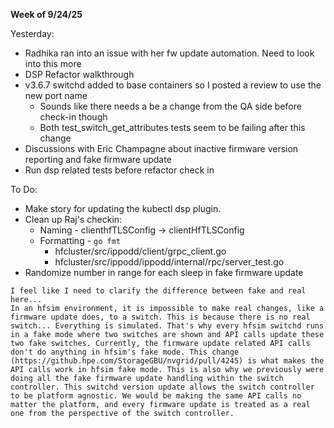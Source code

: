 **Week of 9/24/25**

Yesterday:
- Radhika ran into an issue with her fw update automation. Need to look into this more
- DSP Refactor walkthrough
- v3.6.7 switchd added to base containers so I posted a review to use the new port name
	- Sounds like there needs a be a change from the QA side before check-in though
	- Both test_switch_get_attributes tests seem to be failing after this change
- Discussions with Eric Champagne about inactive firmware version reporting and fake firmware update
- Run dsp related tests before refactor check in

To Do:
- Make story for updating the kubectl dsp plugin.
- Clean up Raj's checkin:
	- Naming - clienthfTLSConfig -> clientHfTLSConfig
	- Formatting - `go fmt`
		- hfcluster/src/ippodd/client/grpc_client.go
		- hfcluster/src/ippodd/ippodd/internal/rpc/server_test.go
- Randomize number in range for each sleep in fake firmware update


```
I feel like I need to clarify the difference between fake and real here...
In an hfsim environment, it is impossible to make real changes, like a firmware update does, to a switch. This is because there is no real switch... Everything is simulated. That's why every hfsim switchd runs in a fake mode where two switches are shown and API calls update these two fake switches. Currently, the firmware update related API calls don't do anything in hfsim's fake mode. This change (https://github.hpe.com/StorageGBU/nvgrid/pull/4245) is what makes the API calls work in hfsim fake mode. This is also why we previously were doing all the fake firmware update handling within the switch controller. This switchd version update allows the switch controller to be platform agnostic. We would be making the same API calls no matter the platform, and every firmware update is treated as a real one from the perspective of the switch controller.
```